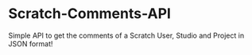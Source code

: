 # Scratch-Comments-API
Simple API to get the comments of a Scratch User, Studio and Project in JSON format!
